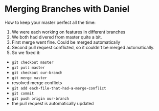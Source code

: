 # Merging Branches with Daniel

How to keep your master perfect all the time:

1. We were each working on features in different branches
1. We both had divered from master quite a bit.
1. First merge went fine. Could be merged automatically
1. Second pull request conflicted, so it couldn't be merged automatically.
1. So we fixed it:
  * `git checkout master`
  * `git pull master`
  * `git checkout our-branch`
  * `git merge master`
  * resolved merge conflicts
  * `git add each-file-that-had-a-merge-conflict`
  * `git commit`
  * `git push origin our-branch`
  * the pull request is automatically updated
